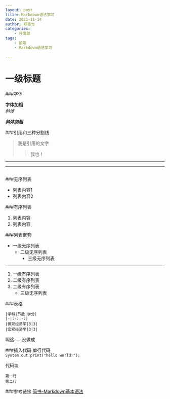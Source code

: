 ```yaml
---
layout: post
title: Markdown语法学习
date: 2021-11-14
author: 郑笔匀
categories:
    - 开发部
tags:
    - 前端
    - Markdown语法学习

---
```


# 一级标题

###字体

**字体加粗** <br>*斜体* 

***斜体加粗*** 


###引用和三种分割线

>我是引用的文字
>>我也！

---
***
##

###无序列表

- 列表内容1
- 列表内容2

###有序列表

1. 列表内容
2. 列表内容

###列表嵌套

- 一级无序列表
   - 二级无序列表
     - 三级无序列表

---
1. 一级有序列表
 2. 二级有序列表
 3. 二级有序列表
     - 三级无序列表 


###表格

    |学科|节数|学分|
    |-|:-:|-:|
    |微观经济学|3|3|
    |宏观经济学|3|3|

啊这……没做成

###插入代码
单行代码<br>
`System.out.print("hello world!");  `

代码块<br>
```
第一行   
第二行  
```


###参考链接
[简书-Markdown基本语法](https://www.jianshu.com/p/191d1e21f7ed)